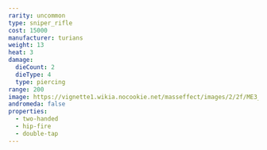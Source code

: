 ```yaml
---
rarity: uncommon
type: sniper_rifle
cost: 15000
manufacturer: turians
weight: 13
heat: 3
damage:
  dieCount: 2
  dieType: 4
  type: piercing
range: 200
image: https://vignette1.wikia.nocookie.net/masseffect/images/2/2f/ME3_Krysae_Sniper_Rifle.png/revision/latest?cb=20120530214006
andromeda: false
properties:
  - two-handed
  - hip-fire
  - double-tap
---
```

